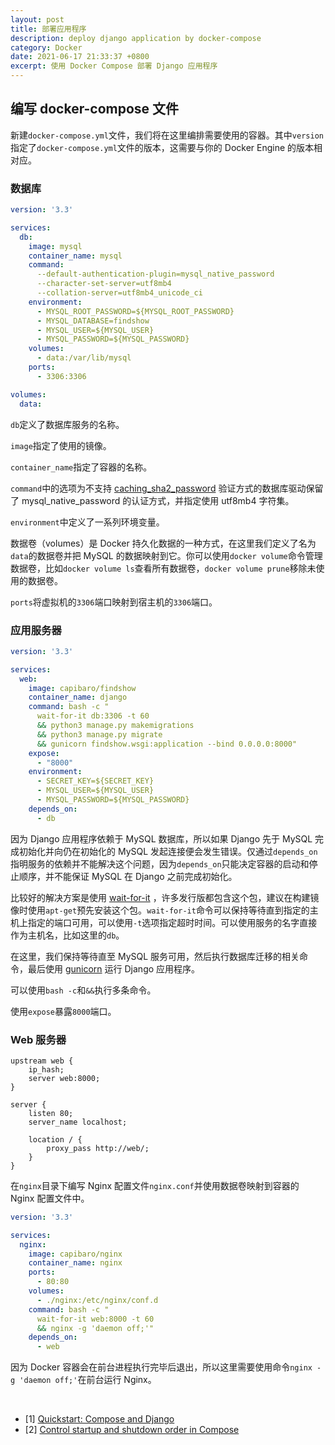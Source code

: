 ```yaml
---
layout: post
title: 部署应用程序
description: deploy django application by docker-compose
category: Docker
date: 2021-06-17 21:33:37 +0800
excerpt: 使用 Docker Compose 部署 Django 应用程序
---
```


## 编写 docker-compose 文件

新建`docker-compose.yml`文件，我们将在这里编排需要使用的容器。其中`version`指定了`docker-compose.yml`文件的版本，这需要与你的 Docker Engine 的版本相对应。

### 数据库

```yaml
version: '3.3'

services:
  db:
    image: mysql
    container_name: mysql
    command:
      --default-authentication-plugin=mysql_native_password
      --character-set-server=utf8mb4 
      --collation-server=utf8mb4_unicode_ci
    environment:
      - MYSQL_ROOT_PASSWORD=${MYSQL_ROOT_PASSWORD}
      - MYSQL_DATABASE=findshow
      - MYSQL_USER=${MYSQL_USER}
      - MYSQL_PASSWORD=${MYSQL_PASSWORD}
    volumes:
      - data:/var/lib/mysql
    ports:
      - 3306:3306

volumes:
  data:
```

`db`定义了数据库服务的名称。

`image`指定了使用的镜像。

`container_name`指定了容器的名称。

`command`中的选项为不支持 [caching_sha2_password](https://dev.mysql.com/doc/refman/8.0/en/caching-sha2-pluggable-authentication.html) 验证方式的数据库驱动保留了 mysql_native_password 的认证方式，并指定使用 utf8mb4 字符集。

`environment`中定义了一系列环境变量。

数据卷（volumes）是 Docker 持久化数据的一种方式，在这里我们定义了名为`data`的数据卷并把 MySQL 的数据映射到它。你可以使用`docker volume`命令管理数据卷，比如`docker volume ls`查看所有数据卷，`docker volume prune`移除未使用的数据卷。

`ports`将虚拟机的`3306`端口映射到宿主机的`3306`端口。

### 应用服务器

```yaml
version: '3.3'

services:
  web:
    image: capibaro/findshow
    container_name: django
    command: bash -c "
      wait-for-it db:3306 -t 60
      && python3 manage.py makemigrations 
      && python3 manage.py migrate 
      && gunicorn findshow.wsgi:application --bind 0.0.0.0:8000"
    expose: 
      - "8000"
    environment: 
      - SECRET_KEY=${SECRET_KEY}
      - MYSQL_USER=${MYSQL_USER}
      - MYSQL_PASSWORD=${MYSQL_PASSWORD}
    depends_on: 
      - db
```

因为 Django 应用程序依赖于 MySQL 数据库，所以如果 Django 先于 MySQL 完成初始化并向仍在初始化的 MySQL 发起连接便会发生错误。仅通过`depends_on`指明服务的依赖并不能解决这个问题，因为`depends_on`只能决定容器的启动和停止顺序，并不能保证 MySQL 在 Django 之前完成初始化。

比较好的解决方案是使用 [wait-for-it](https://tracker.debian.org/pkg/wait-for-it) ，许多发行版都包含这个包，建议在构建镜像时使用`apt-get`预先安装这个包。`wait-for-it`命令可以保持等待直到指定的主机上指定的端口可用，可以使用`-t`选项指定超时时间。可以使用服务的名字直接作为主机名，比如这里的`db`。

在这里，我们保持等待直至 MySQL 服务可用，然后执行数据库迁移的相关命令，最后使用 [gunicorn](https://gunicorn.org/) 运行 Django 应用程序。

可以使用`bash -c`和`&&`执行多条命令。

使用`expose`暴露`8000`端口。

### Web 服务器

```nginx
upstream web {
    ip_hash;
    server web:8000;
}

server {
    listen 80;
    server_name localhost;

    location / {
        proxy_pass http://web/;
    }
}
```

在`nginx`目录下编写 Nginx 配置文件`nginx.conf`并使用数据卷映射到容器的 Nginx 配置文件中。

```yaml
version: '3.3'

services:
  nginx:
    image: capibaro/nginx
    container_name: nginx
    ports: 
      - 80:80
    volumes: 
      - ./nginx:/etc/nginx/conf.d
    command: bash -c "
      wait-for-it web:8000 -t 60
      && nginx -g 'daemon off;'"
    depends_on: 
      - web
```

因为 Docker 容器会在前台进程执行完毕后退出，所以这里需要使用命令`nginx -g 'daemon off;'`在前台运行 Nginx。

&nbsp;

- [1] [Quickstart: Compose and Django](https://docs.docker.com/samples/django/)
- [2] [Control startup and shutdown order in Compose](https://docs.docker.com/compose/startup-order/)